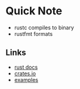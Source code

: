 # Quick Note

- rustc compiles to binary
- rustfmt formats

## Links

- [rust docs](https://doc.rust-lang.org/std/index.html)
- [crates.io](https://crates.io/)
- [examples](https://doc.rust-lang.org)
